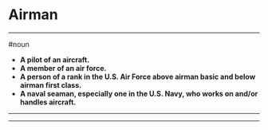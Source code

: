 # Airman
---
#noun
- **A pilot of an aircraft.**
- **A member of an air force.**
- **A person of a rank in the U.S. Air Force above airman basic and below airman first class.**
- **A naval seaman, especially one in the U.S. Navy, who works on and/or handles aircraft.**
---
---
